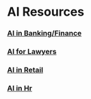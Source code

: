 # AI Resources
### [AI in Banking/Finance](https://github.com/Kashyap-AI-Resources/AI-in-Banking-and-Finance)
### [AI for Lawyers](https://github.com/Kashyap-AI-Resources/AI-and-Law)
### [AI in Retail](https://github.com/Kashyap-AI-Resources/AI-in-Retail)
### [AI in Hr](https://github.com/Kashyap-AI-Resources/AI-in-HR)

<!---
Kashyap-AI-Resources/Kashyap-AI-Resources is a ✨ special ✨ repository because its `README.md` (this file) appears on your GitHub profile.
You can click the Preview link to take a look at your changes.
--->

